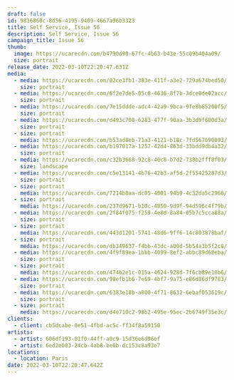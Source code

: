 ```yaml
---
draft: false
id: 9816860c-8d56-4195-9409-4667a96b3323
title: Self Service, Issue 56
description: Self Service, Issue 56
campaign_title: Issue 56
thumb:
  image: https://ucarecdn.com/b4790d90-67fc-4b63-b43e-55c09b404a09/
  size: portrait
release_date: 2022-03-10T22:20:47.631Z
media:
  - media: https://ucarecdn.com/02ce3fb1-383e-411f-a3e2-729a674bed50/
    size: portrait
  - media: https://ucarecdn.com/6f2e7de5-05c0-4636-8f7b-3dce0de02acc/
    size: portrait
  - media: https://ucarecdn.com/7e15ddde-adc4-42a9-9bca-9fe8b65200f5/
    size: portrait
  - media: https://ucarecdn.com/d493c708-6283-477f-90aa-3b3d9f680d3a/
    size: portrait
  - size: portrait
    media: https://ucarecdn.com/b53ad8eb-71a3-4121-b18c-7fd567090093/
  - media: https://ucarecdn.com/b197017a-1257-42d4-863d-33bdd9db4a32/
    size: portrait
  - media: https://ucarecdn.com/c32b3668-92c8-40c8-b7d2-738b2fff8f03/
    size: landscape
  - media: https://ucarecdn.com/c5e13141-4b76-42b3-af5d-2f55425287d3/
    size: portrait
  - size: portrait
    media: https://ucarecdn.com/7214b8aa-dc05-4001-94b9-4c32da5c2966/
  - size: portrait
    media: https://ucarecdn.com/237d9671-b10c-4850-9d9f-94d596c4f79b/
  - media: https://ucarecdn.com/2f84f075-f259-4e8d-8a84-05b7c5cca88a/
    size: portrait
  - size: portrait
    media: https://ucarecdn.com/443d1201-5741-48d6-9ff6-14c803878baf/
  - size: portrait
    media: https://ucarecdn.com/db349637-f4bb-43dc-a00d-5b54a3b5f2c8/
  - media: https://ucarecdn.com/4f9f89ea-1bbb-4099-8ef2-abbc89d68eba/
    size: portrait
  - size: portrait
    media: https://ucarecdn.com/474b2e1c-015a-4624-928d-7f6cb89e10b6/
  - media: https://ucarecdn.com/98efb1b6-7e69-4bf7-9a75-e86d86df9783/
    size: portrait
  - media: https://ucarecdn.com/6383e18b-a800-4f71-8632-6ebaf053619c/
    size: portrait
  - size: portrait
    media: https://ucarecdn.com/d4e710c2-98b2-495e-95ec-2b6749f35e3c/
clients:
  - client: cb5dcabe-0e51-4fbd-ac5c-ff34f8a59150
artists:
  - artist: 606df193-01f0-44ff-a0c9-15d36e6d96ef
  - artist: 6ed2e003-24cb-4ab8-be0b-dc153c8a93e7
locations:
  - location: Paris
date: 2022-03-10T22:20:47.642Z
---
```


